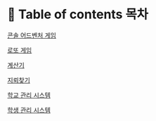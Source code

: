 # :pushpin: Table of contents 목차
[콘솔 어드벤처 게임](https://github.com/Kim-Gyuri/JavaConsoleProject/tree/master/%ED%94%84%EB%A1%9C%EC%A0%9D%ED%8A%B8%20%EC%A0%95%EB%A6%AC%EB%85%B8%ED%8A%B8/adventure%20game)<br>

[로또 게임](https://github.com/Kim-Gyuri/JavaConsoleProject/blob/master/%ED%94%84%EB%A1%9C%EC%A0%9D%ED%8A%B8%20%EC%A0%95%EB%A6%AC%EB%85%B8%ED%8A%B8/%EB%A1%9C%EB%98%90%20%EA%B2%8C%EC%9E%84.md) 

[계산기](https://github.com/Kim-Gyuri/JavaConsoleProject/blob/master/%ED%94%84%EB%A1%9C%EC%A0%9D%ED%8A%B8%20%EC%A0%95%EB%A6%AC%EB%85%B8%ED%8A%B8/%EA%B3%84%EC%82%B0%EA%B8%B0%20%EB%A7%8C%EB%93%A4%EA%B8%B0.md) <br>

[지뢰찾기](https://github.com/Kim-Gyuri/JavaConsoleProject/blob/master/%ED%94%84%EB%A1%9C%EC%A0%9D%ED%8A%B8%20%EC%A0%95%EB%A6%AC%EB%85%B8%ED%8A%B8/%EC%A7%80%EB%A2%B0%20%EC%B0%BE%EA%B8%B0%20%EA%B2%8C%EC%9E%84.md)


[학교 관리 시스템](#3-학교-관리-시스템)<br>

[학생 관리 시스템](#4-학생-관리-시스템)<br>
